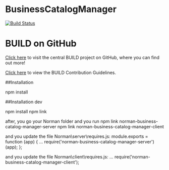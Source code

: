 BusinessCatalogManager
===============
[![Build Status](https://build-jenkins.wdf.sap.corp/jenkins/job/BusinessCatalogManager-master/badge/icon)](https://build-jenkins.wdf.sap.corp/jenkins/job/BusinessCatalogManager-master/)

# BUILD on GitHub

[Click here](https://github.com/SAP/BUILD) to visit the central BUILD project on GitHub, where you can find out more!

[Click here](https://github.com/SAP/BUILD/blob/master/Contributing.md) to view the BUILD Contribution Guidelines. 


##Installation

npm install

##Installation dev

npm install
npm link

after, you go your Norman folder and you run
npm link norman-business-catalog-manager-server
npm link norman-business-catalog-manager-client

and you update the file Norman\server\requires.js:
module.exports = function (app) {
...
    require('norman-business-catalog-manager-server')(app);
};

and you update the file Norman\client\requires.js:
...
require('norman-business-catalog-manager-client');



